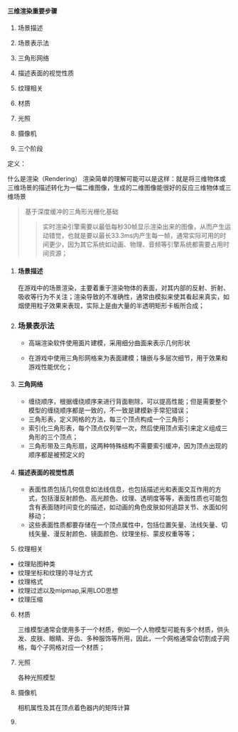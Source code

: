 #### 三维渲染重要步骤

1. 场景描述

2. 场景表示法

3. 三角形网络

4. 描述表面的视觉性质

5. 纹理相关

6. 材质

7. 光照

8. 摄像机
9. 三个阶段



定义：

什么是渲染（Rendering）
		渲染简单的理解可能可以是这样：就是将三维物体或三维场景的描述转化为一幅二维图像，生成的二维图像能很好的反应三维物体或三维场景

> 基于深度缓冲的三角形光栅化基础
>
> > 实时渲染引擎需要以最低每秒30帧显示渲染出来的图像，从而产生运动错觉，也就是要以最长33.3ms内产生每一帧，通常实际可用的时间更少，因为其它系统如动画、物理、音频等引擎系统都需要占用时间资源；





1. #### 场景描述

   在游戏中的场景渲染，主要着重于渲染物体的表面，对其内部的反射、折射、吸收等行为不关注；渲染导致的不准确性，通常由模拟来使其看起来真实，如烟使用粒子效果来表现，实际上是由大量的半透明矩形卡板所合成；

2. ### 场景表示法

   - 高端渲染软件使用面片建模，采用细分曲面来表示几何形状

   - 在游戏中使用三角形网格来为表面建模；镶嵌与多层次细节，用于效果和游戏性能优化；

     

3. #### 三角网络

   - 缠绕顺序，根据缠绕顺序来进行背面剔除，可以提高性能；但是需要整个模型的缠绕顺序都是一致的，不一致是建模新手常犯错误；
   - 三角形表，定义网格的方法，每三个顶点构成一个三角形；
   - 索引化三角形表，每个顶点仅列举一次，然后使用顶点索引来定义组成三角形的三个顶点；
   - 三角形带及三角形扇，这两种特殊结构不需要索引缓冲，因为顶点出现的顺序都是被预定义的

4. #### 描述表面的视觉性质

   - 表面性质包括几何信息如法线信息，也包括描述光和表面交互作用的方式，包括漫反射颜色、高光颜色、纹理、透明度等等，表面性质也可能包含有表面随时间变化的描述，如动画的角色皮肤如何追踪关节、水面如何移动；
   - 这些表面性质都要存储在一个顶点属性中，包括位置矢量、法线矢量、切线矢量、漫反射颜色、镜面颜色、纹理坐标、蒙皮权重等等；

5.  纹理相关

   - 纹理贴图种类
   - 纹理坐标和纹理的寻址方式
   - 纹理格式
   - 纹理过滤以及mipmap,采用LOD思想
   - 纹理压缩

6. 材质

    三维模型通常会使用多于一个材质，例如一个人物模型可能有多个材质，供头发、皮肤、眼睛、牙齿、多种服饰等所用，因此，一个网格通常会切割成子网格，每个子网格对应一个材质；

7. 光照

    各种光照模型

8. 摄像机

    相机属性及其在顶点着色器内的矩阵计算

1. 